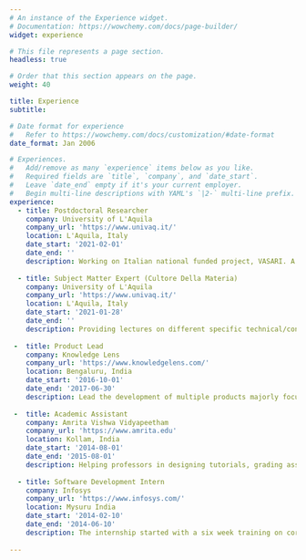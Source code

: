 ```yaml
---
# An instance of the Experience widget.
# Documentation: https://wowchemy.com/docs/page-builder/
widget: experience

# This file represents a page section.
headless: true

# Order that this section appears on the page.
weight: 40

title: Experience
subtitle:

# Date format for experience
#   Refer to https://wowchemy.com/docs/customization/#date-format
date_format: Jan 2006

# Experiences.
#   Add/remove as many `experience` items below as you like.
#   Required fields are `title`, `company`, and `date_start`.
#   Leave `date_end` empty if it's your current employer.
#   Begin multi-line descriptions with YAML's `|2-` multi-line prefix.
experience:
  - title: Postdoctoral Researcher
    company: University of L'Aquila
    company_url: 'https://www.univaq.it/'
    location: L'Aquila, Italy
    date_start: '2021-02-01'
    date_end: ''
    description: Working on Italian national funded project, VASARI. A project focussing on improving the overall visitor experience of the different musuems in  Italy
        
  - title: Subject Matter Expert (Cultore Della Materia)
    company: University of L'Aquila
    company_url: 'https://www.univaq.it/'
    location: L'Aquila, Italy
    date_start: '2021-01-28'
    date_end: ''
    description: Providing lectures on different specific technical/conceptual topics related to software architecture to Master's degreee students. This includes topics such as Event-driven architectures, Apache Kafka, etc.
    
 -  title: Product Lead
    company: Knowledge Lens
    company_url: 'https://www.knowledgelens.com/'
    location: Bengaluru, India
    date_start: '2016-10-01'
    date_end: '2017-06-30'
    description: Lead the development of multiple products majorly focuing on Industry 4.0 and big data technologies like Hadoop, Spark, Hive, MapR etc. Further, also took up the responsibility of a data scientitst for developing various forecasting, prediction and anomaly detection algorithms.
    
 -  title: Academic Assistant
    company: Amrita Vishwa Vidyapeetham
    company_url: 'https://www.amrita.edu'
    location: Kollam, India
    date_start: '2014-08-01'
    date_end: '2015-08-01'
    description: Helping professors in designing tutorials, grading assignments and marks calculation, conducting lab sessions and evaluation of lab works, lab assistant of International Collegiate Programming Contest (ICPC) training lab, hoisting and managing of programming contests (Managed Aspirations 2020 Programming Contest conducted by Infosys, India in 2014).
    
  - title: Software Development Intern
    company: Infosys
    company_url: 'https://www.infosys.com/'
    location: Mysuru India
    date_start: '2014-02-10'
    date_end: '2014-06-10'
    description: The internship started with a six week training on core Java, J2EE followed by RDBMS. On the completion of the training I was allocated to a client     project at the Banagalore development center of Infosys. The final internship project was on Data Migration.
    
---
```

